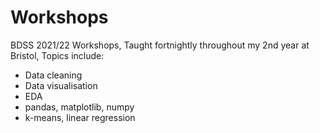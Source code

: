 # Workshops
BDSS 2021/22 Workshops,
Taught fortnightly throughout my 2nd year at Bristol,
Topics include:
- Data cleaning
- Data visualisation
- EDA
- pandas, matplotlib, numpy
- k-means, linear regression
